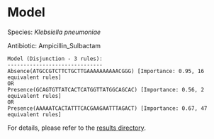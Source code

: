 
# Model

Species: *Klebsiella pneumoniae*

Antibiotic: Ampicillin_Sulbactam

```
Model (Disjunction - 3 rules):
------------------------------
Absence(ATGCCGTCTTCTGCTTGAAAAAAAAAACGGG) [Importance: 0.95, 16 equivalent rules]
OR
Presence(GCAGTGTTATCACTCATGGTTATGGCAGCAC) [Importance: 0.56, 2 equivalent rules]
OR
Presence(AAAAATCACTATTTCACGAAGAATTTAGACT) [Importance: 0.67, 47 equivalent rules]

```

For details, please refer to the [results directory](../../../../../results/scm_b/klebsiella%20pneumoniae/ampicillin_sulbactam/repeat_3/).

